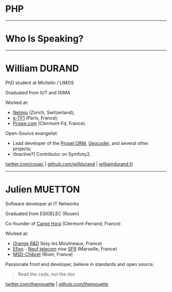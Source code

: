 # PHP

---

# Who Is Speaking?

---

# William DURAND

PhD student at Michelin / LIMOS

Graduated from IUT and ISIMA

Worked at:

* [Nelmio](http://nelm.io) (Zürich, Switzerland);
* [e-TF1](http://www.tf1.fr/) (Paris, France);
* [Prizee.com](http://prizee.com) (Clermont-Fd, France).

Open-Source evangelist:

* Lead developer of the [Propel ORM](http://propelorm.org),
[Geocoder](http://geocoder-php.org/), and several other projects;
* (Inactive?) Contributor on Symfony2.

[twitter.com/couac](https://twitter.com/couac)
 | [github.com/willdurand](https://github.com/willdurand)
 | [williamdurand.fr](http://www.williamdurand.fr)

---

# Julien MUETTON

Software developer at IT Networks

Graduated from ESIGELEC (Rouen)

Co-founder of [Carpe Hora](http://www.carpe-hora.com/) (Clermont-Ferrand, France)

Worked at:

* [Orange R&D](http://www.orange.fr) (Issy les Moulineaux, France)
* [Efixo]() - [Neuf telecom]() now [SFR]() (Marseille, France)
* [MSD-Chibret]() (Riom, France)

Passionate front end developer, believe in standards and open source.

> Read the code, not the doc

[twitter.com/themouette](https://twitter.com/themouette)
 | [github.com/themouette](https://github.com/themouette)

